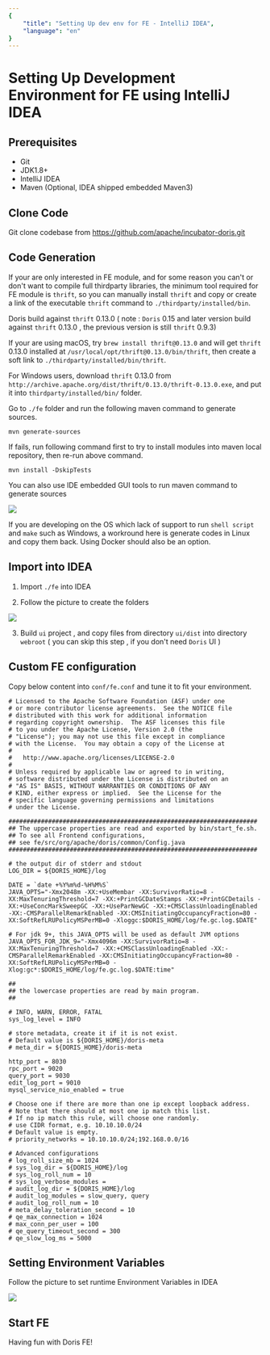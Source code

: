 ```yaml
---
{
    "title": "Setting Up dev env for FE - IntelliJ IDEA",
    "language": "en"
}
---
```


<!-- 
Licensed to the Apache Software Foundation (ASF) under one
or more contributor license agreements.  See the NOTICE file
distributed with this work for additional information
regarding copyright ownership.  The ASF licenses this file
to you under the Apache License, Version 2.0 (the
"License"); you may not use this file except in compliance
with the License.  You may obtain a copy of the License at

  http://www.apache.org/licenses/LICENSE-2.0

Unless required by applicable law or agreed to in writing,
software distributed under the License is distributed on an
"AS IS" BASIS, WITHOUT WARRANTIES OR CONDITIONS OF ANY
KIND, either express or implied.  See the License for the
specific language governing permissions and limitations
under the License.
-->

# Setting Up Development Environment for FE using IntelliJ IDEA

## Prerequisites

* Git
* JDK1.8+
* IntelliJ IDEA
* Maven (Optional, IDEA shipped embedded Maven3)

## Clone Code

Git clone codebase from https://github.com/apache/incubator-doris.git

## Code Generation

If your are only interested in FE module, and for some reason you can't or don't want to compile full thirdparty libraries, 
the minimum tool required for FE module is `thrift`, so you can manually install `thrift` and copy or create a link of 
the executable `thrift` command to `./thirdparty/installed/bin`.

Doris build against `thrift` 0.13.0 ( note : `Doris` 0.15 and later version build against `thrift` 0.13.0 , the previous version is still `thrift` 0.9.3)

If your are using macOS, try `brew install thrift@0.13.0` and will get `thrift` 0.13.0 installed at `/usr/local/opt/thrift@0.13.0/bin/thrift`, 
then create a soft link to `./thirdparty/installed/bin/thrift`.
        
For Windows users, download `thrift` 0.13.0 from `http://archive.apache.org/dist/thrift/0.13.0/thrift-0.13.0.exe`, 
and put it into `thirdparty/installed/bin/` folder.

Go to `./fe` folder and run the following maven command to generate sources.

```
mvn generate-sources
```

If fails, run following command first to try to install modules into maven local repository, then re-run above command.

```
mvn install -DskipTests
```

You can also use IDE embedded GUI tools to run maven command to generate sources

![](/images/gen_code.png)

If you are developing on the OS which lack of support to run `shell script` and `make` such as Windows, a workround here 
is generate codes in Linux and copy them back. Using Docker should also be an option.

## Import into IDEA

1. Import `./fe` into IDEA

2. Follow the picture to create the folders

![](/images/DEBUG4.png)

3. Build `ui` project , and copy files from directory `ui/dist` into directory `webroot` ( you can skip this step , if you don't need `Doris` UI )

## Custom FE configuration

Copy below content into `conf/fe.conf` and tune it to fit your environment.

```
# Licensed to the Apache Software Foundation (ASF) under one
# or more contributor license agreements.  See the NOTICE file
# distributed with this work for additional information
# regarding copyright ownership.  The ASF licenses this file
# to you under the Apache License, Version 2.0 (the
# "License"); you may not use this file except in compliance
# with the License.  You may obtain a copy of the License at
#
#   http://www.apache.org/licenses/LICENSE-2.0
#
# Unless required by applicable law or agreed to in writing,
# software distributed under the License is distributed on an
# "AS IS" BASIS, WITHOUT WARRANTIES OR CONDITIONS OF ANY
# KIND, either express or implied.  See the License for the
# specific language governing permissions and limitations
# under the License.

#####################################################################
## The uppercase properties are read and exported by bin/start_fe.sh.
## To see all Frontend configurations,
## see fe/src/org/apache/doris/common/Config.java
#####################################################################

# the output dir of stderr and stdout 
LOG_DIR = ${DORIS_HOME}/log

DATE = `date +%Y%m%d-%H%M%S`
JAVA_OPTS="-Xmx2048m -XX:+UseMembar -XX:SurvivorRatio=8 -XX:MaxTenuringThreshold=7 -XX:+PrintGCDateStamps -XX:+PrintGCDetails -XX:+UseConcMarkSweepGC -XX:+UseParNewGC -XX:+CMSClassUnloadingEnabled -XX:-CMSParallelRemarkEnabled -XX:CMSInitiatingOccupancyFraction=80 -XX:SoftRefLRUPolicyMSPerMB=0 -Xloggc:$DORIS_HOME/log/fe.gc.log.$DATE"

# For jdk 9+, this JAVA_OPTS will be used as default JVM options
JAVA_OPTS_FOR_JDK_9="-Xmx4096m -XX:SurvivorRatio=8 -XX:MaxTenuringThreshold=7 -XX:+CMSClassUnloadingEnabled -XX:-CMSParallelRemarkEnabled -XX:CMSInitiatingOccupancyFraction=80 -XX:SoftRefLRUPolicyMSPerMB=0 -Xlog:gc*:$DORIS_HOME/log/fe.gc.log.$DATE:time"

##
## the lowercase properties are read by main program.
##

# INFO, WARN, ERROR, FATAL
sys_log_level = INFO

# store metadata, create it if it is not exist.
# Default value is ${DORIS_HOME}/doris-meta
# meta_dir = ${DORIS_HOME}/doris-meta

http_port = 8030
rpc_port = 9020
query_port = 9030
edit_log_port = 9010
mysql_service_nio_enabled = true

# Choose one if there are more than one ip except loopback address. 
# Note that there should at most one ip match this list.
# If no ip match this rule, will choose one randomly.
# use CIDR format, e.g. 10.10.10.0/24
# Default value is empty.
# priority_networks = 10.10.10.0/24;192.168.0.0/16

# Advanced configurations 
# log_roll_size_mb = 1024
# sys_log_dir = ${DORIS_HOME}/log
# sys_log_roll_num = 10
# sys_log_verbose_modules = 
# audit_log_dir = ${DORIS_HOME}/log
# audit_log_modules = slow_query, query
# audit_log_roll_num = 10
# meta_delay_toleration_second = 10
# qe_max_connection = 1024
# max_conn_per_user = 100
# qe_query_timeout_second = 300
# qe_slow_log_ms = 5000

```

## Setting Environment Variables

Follow the picture to set runtime Environment Variables in IDEA

![](/images/DEBUG5.png)

## Start FE

Having fun with Doris FE!
